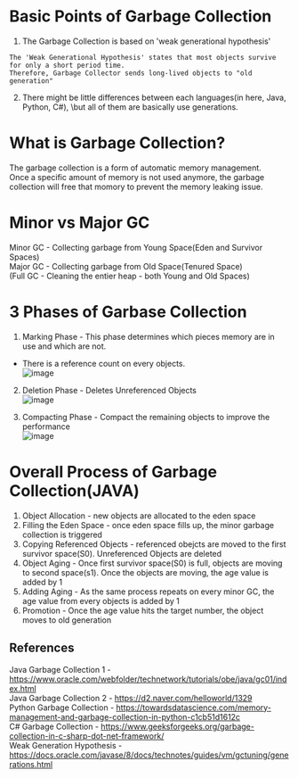 # Basic Points of Garbage Collection
1. The Garbage Collection is based on 'weak generational hypothesis'
```
The 'Weak Generational Hypothesis' states that most objects survive for only a short period time.
Therefore, Garbage Collector sends long-lived objects to "old generation"
```
2. There might be little differences between each languages(in here, Java, Python, C#), \but all of them are basically use generations.

# What is Garbage Collection?
The garbage collection is a form of automatic memory management.\
Once a specific amount of memory is not used anymore, the garbage collection will free that momory to prevent the memory leaking issue.

# Minor vs Major GC
Minor GC - Collecting garbage from Young Space(Eden and Survivor Spaces) \
Major GC - Collecting garbage from Old Space(Tenured Space) \
(Full GC - Cleaning the entier heap - both Young and Old Spaces)

# 3 Phases of Garbase Collection
1. Marking Phase - This phase determines which pieces memory are in use and which are not.
- There is a reference count on every objects. \
![image](https://user-images.githubusercontent.com/37427419/128587863-ca0c85c4-3dc8-4ced-acce-43fbf467eeb2.png)

2. Deletion Phase - Deletes Unreferenced Objects \
![image](https://user-images.githubusercontent.com/37427419/128587873-54e3e70b-2010-430b-a5e7-dfbc01080f23.png)

4. Compacting Phase - Compact the remaining objects to improve the performance \
![image](https://user-images.githubusercontent.com/37427419/128587883-d7b6adee-db89-45d0-9497-4ea8525e345b.png)

# Overall Process of Garbage Collection(JAVA)
1. Object Allocation - new objects are allocated to the eden space
2. Filling the Eden Space - once eden space fills up, the minor garbage collection is triggered
3. Copying Referenced Objects - referenced obejcts are moved to the first survivor space(S0). Unreferenced Objects are deleted
4. Object Aging - Once first survivor space(S0) is full, objects are moving to second space(s1). Once the objects are moving, the age value is added by 1
5. Adding Aging - As the same process repeats on every minor GC, the age value from every objects is added by 1
6. Promotion - Once the age value hits the target number, the object moves to old generation

## References
Java Garbage Collection 1 - https://www.oracle.com/webfolder/technetwork/tutorials/obe/java/gc01/index.html \
Java Garbage Collection 2 - https://d2.naver.com/helloworld/1329 \
Python Garbage Collection - https://towardsdatascience.com/memory-management-and-garbage-collection-in-python-c1cb51d1612c \
C# Garbage Collection - https://www.geeksforgeeks.org/garbage-collection-in-c-sharp-dot-net-framework/ \
Weak Generation Hypothesis - https://docs.oracle.com/javase/8/docs/technotes/guides/vm/gctuning/generations.html
